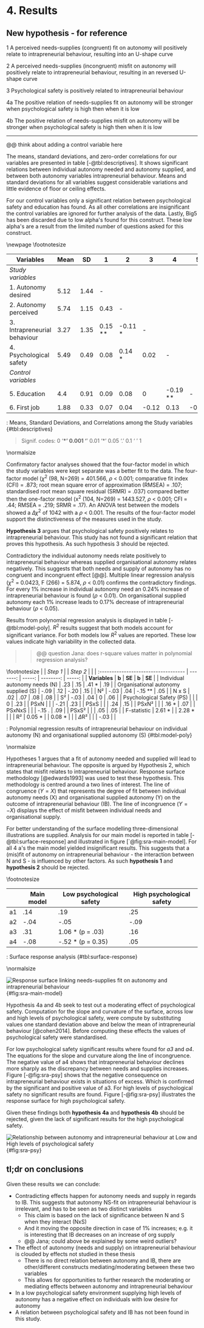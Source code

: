 # 4. Results

## New hypothesis - for reference

1 A perceived needs-supplies (congruent) fit on autonomy will positively relate to intrapreneurial behaviour, resulting into an U-shape curve

2 A perceived needs-supplies (incongruent) misfit on autonomy will positively relate to intrapreneurial behaviour, resulting in an reversed U-shape curve

3 Psychological safety is positively related to intrapreneurial behaviour

4a The positive relation of needs-supplies fit on autonomy will be stronger when psychological safety is high then when it is low

4b The positive relation of needs-supplies misfit on autonomy will be stronger when psychological safety is high then when it is low

---

@@ think about adding a control variable here

The means, standard deviations, and zero-order correlations for our variables are presented in table [-@tbl:descriptives]. It shows significant relations between individual autonomy needed and autonomy supplied, and between both autonomy variables intrapreneurial behaviour. Means and standard deviations for all variables suggest considerable variations and little evidence of floor or ceiling effects.

For our control variables only a significant relation between psychological safety and education has found. As all other correlations are insignificant the control variables are ignored for further analysis of the data. Lastly, Big5 has been discarded due to low alpha's found for this construct. These low alpha's are a result from the limited number of questions asked for this construct.

\newpage
\footnotesize

| Variables                     | Mean | SD   | 1         | 2         | 3      | 4           | 5      | 6   |
| ----------------------------- | ---- | ---- | --------- | --------- | ------ | ----------- | ------ | --- |
| _Study variables_             |      |      |           |           |        |             |        |     |
| 1\. Autonomy desired          | 5.12 | 1.44 | \-        |           |        |             |        |     |
| 2\. Autonomy perceived        | 5.74 | 1.15 | 0.43      | \-        |        |             |        |     |
| 3\. Intrapreneurial behaviour | 3.27 | 1.35 | 0.15 \*\* | \-0.11 \* | \-     |             |        |     |
| 4\. Psychological safety      | 5.49 | 0.49 | 0.08      | 0.14 \*   | 0.02   | \-          |        |     |
| _Control variables_           |      |      |           |           |        |             |        |     |
| 5\. Education                 | 4.4  | 0.91 | 0.09      | 0.08      | 0      | \-0.19 \*\* | \-     |     |
| 6\. First job                 | 1.88 | 0.33 | 0.07      | 0.04      | \-0.12 | 0.13        | \-0.07 | \-  |

: Means, Standard Deviations, and Correlations among the Study variables {#tbl:descriptives}

> Signif. codes: 0 ‘**\*’ 0.001 ‘**’ 0.01 ‘\*’ 0.05 ‘.’ 0.1 ‘ ’ 1

\normalsize

Confirmatory factor analyses showed that the four-factor model in which the study variables were kept separate was a better fit to the data. The four-factor model ($\chi$<sup>2</sup> (98, N=269) = 401.566, $\rho$ < 0.001; comparative fit index (CFI) = .873; root mean square error of approximation (RMSEA) = .107; standardised root mean square residual (SRMR) = .037) compared better then the one-factor model (x<sup>2</sup> (104, N=269) = 1443.527, $\rho$ < 0.001; CFI = .44; RMSEA = .219; SRMR = .17). An ANOVA test between the models showed a $\Delta\chi$<sup>2</sup> of 1042 with a $\rho$ < 0.001. The results of the four-factor model support the distinctiveness of the measures used in the study.

**Hypothesis 3** argues that psychological safety positively relates to intrapreneurial behaviour. This study has not found a significant relation that proves this hypothesis. As such hypothesis 3 should be rejected.

Contradictory the individual autonomy needs relate positively to intrapreneurial behaviour whereas supplied organisational autonomy relates negatively. This suggests that both needs and supply of autonomy has no congruent and incongruent effect [@@]. Multiple linear regression analysis ($\chi$<sup>2</sup> = 0.0423, F (266) = 5.874, $\rho$ < 0.01) confirms the contradictory findings. For every 1% increase in individual autonomy need an 0.24% increase of intrapreneurial behaviour is found ($\rho$ < 0.01). On organisational supplied autonomy each 1% increase leads to 0.17% decrease of intrapreneurial behaviour ($\rho$ < 0.05).

Results from polynomial regression analysis is displayed in table [-@tbl:model-poly]. $R^2$ results suggest that both models account for significant variance. For both models low $R^2$ values are reported. These low values indicate high variability in the collected data.

> > @@ question Jana: does r-square values matter in polynomial regression analysis?

\footnotesize
| | _Step 1_ | | _Step 2_ | |
| :----------------------------------- | -------: | -----: | --------: | -----: |
| **Variables** | **b** | **SE** | **b** | **SE** |
| Individual autonomy needs (N) | .23 | .15 | .41 \* | .19 |
| Organisational autonomy supplied (S) | -.09 | .12 | -.20 | .15 |
| N² | -.03 | .04 | -.15 \*\* | .05 |
| N x S | .02 | .07 | .08 | .08 |
| S² | -.03 | .04 | 0 | .06 |
| Psychological Safety (PS) | | | 0 | .23 |
| PSxN | | | -.21 | .23 |
| PSxS | | | .24 | .15 |
| PSxN² | | | .16 \* | .07 |
| PSxNxS | | | -.15 . | .09 |
| PSxS² | | | .05 | .05 |
| F-statistic | 2.61 \* | | 2.28 \* | |
| R² | 0.05 \* | | 0.08 \* | |
| $\Delta$R² | | | -.03 | |

: Polynomial regression results of intrapreneurial behaviour on individual autonomy (N) and organisational supplied autonomy (S) {#tbl:model-poly}

\normalsize

Hypotheses 1 argues that a fit of autonomy needed and supplied will lead to intrapreneurial behaviour. The opposite is argued by Hypothesis 2, which states that misfit relates to intrapreneurial behaviour. Response surface methodology [@edwards1993] was used to test these hypothesis. This methodology is centred around a two lines of interest. The line of congruence ($Y = X$) that represents the degree of fit between individual autonomy needs (X) and organisational supplied autonomy (Y) on the outcome of intrapreneurial behaviour (IB). The line of incongruence ($Y = -X$) displays the effect of misfit between individual needs and organisational supply.

For better understanding of the surface modelling three-dimensional illustrations are supplied. Analysis for our main model is reported in table [-@tbl:surface-response] and illustrated in figure [`@fig:sra-main-model]. For all 4 a's the main model yielded insignificant results. This suggests that a (mis)fit of autonomy on intrapreneurial behaviour - the interaction between N and S - is influenced by other factors. As such **hypothesis 1** and **hypothesis 2** should be rejected.

\footnotesize

|     | Main model | Low psychological safety | High psychological safety |
| --- | ---------- | ------------------------ | ------------------------- |
| a1  | .14        | .19                      | .25                       |
| a2  | \-.04      | \-.05                    | \-.09                     |
| a3  | .31        | 1.06 \* (p = .03)        | .16                       |
| a4  | \-.08      | \-.52 \* (p = 0.35)      | .05                       |

: Surface response analysis {#tbl:surface-response}

\normalsize

![Response surface linking needs-supplies fit on autonomy and intrapreneurial behaviour](./thesis/figures/main-model-sra.png){#fig:sra-main-model}

Hypothesis 4a and 4b seek to test out a moderating effect of psychological safety. Computation for the slope and curvature of the surface, across low and high levels of psychological safety, were compute by substituting values one standard deviation above and below the mean of intrapreneurial behaviour [@cohen2014]. Before computing these effects the values of psychological safety were standardised.

For low psychological safety significant results where found for _a3_ and _a4_. The equations for the slope and curvature along the line of incongruence. The negative value of a4 shows that intrapreneurial behaviour declines more sharply as the discrepancy between needs and supplies increases. Figure [-@fig:sra-psy] shows that the negative consequence on intrapreneurial behaviour exists in situations of excess. Which is confirmed by the significant and positive value of a3. For high levels of psychological safety no significant results are found. Figure [-@fig:sra-psy] illustrates the response surface for high psychological safety.

Given these findings both **hypothesis 4a** and **hypothesis 4b** should be rejected, given the lack of significant results for the high psychological safety.

![Relationship between autonomy and intrapreneurial behaviour at Low and High levels of psychological safety](./thesis/figures/psy-sra.png){#fig:sra-psy}

## tl;dr on conclusions

Given these results we can conclude:

- Contradicting effects happen for autonomy needs and supply in regards to IB. This suggests that autonomy NS-fit on intrapreneurial behaviour is irrelevant, and has to be seen as two distinct variables
  - This claim is based on the lack of significance between N and S when they interact (NxS)
  - And it moving the opposite direction in case of 1% increases; e.g. it is interesting that IB decreases on an increase of org supply
  - @@ Jana; could above be explained by some weird outliers?
- The effect of autonomy (needs and supply) on intrapreneurial behaviour is clouded by effects not studied in these thesis
  - There is no direct relation between autonomy and IB, there are other/different constructs mediating/moderating between these two variables
  - This allows for opportunities to further research the moderating or mediating effects between autonomy and intrapreneurial behaviour
- In a low psychological safety environment supplying high levels of autonomy has a negative effect on individuals with low desire for autonomy
- A relation between psychological safety and IB has not been found in this study.
